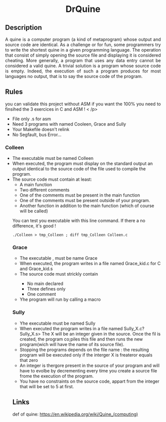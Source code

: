 <h1 align = 'center'> DrQuine </h1>

<h2>Description</h2>

<p align = 'justify'>A quine is a computer program (a kind of metaprogram) whose output and source
code are identical. As a challenge or for fun, some programmers try to write the shortest
quine in a given programming language.
The operation that consist of simply opening the source file and displaying it is
considered cheating. More generally, a program that uses any data entry cannot be
considered a valid quine. A trivial solution is a program whose source code is empty.
Indeed, the execution of such a program produces for most languages no output, that is
to say the source code of the program. </p>

<h2>Rules</h2>
<p align = 'justify'>you can validate this project without ASM if you want the 100% you need to 
finsihed the 3 exercices in C and ASM ! < /p> 

<ul>
  <li>File only .s for asm</li>
  <li>Need 3 programs with named Cooleen, Grace and Sully</li>
  <li>Your Makefile doesn't relink</li>
  <li>No Segfault, bus Error...</li>
</ul>

<h3>Colleen</h3>

<ul>
  <li>The executable must be named Colleen</li>
  <li>When executed, the program must display on the standard output an output
identical to the source code of the file used to compile the program. </li>
  <li>The source code must contain at least:
    <ul>
      <li>A main function </li>
      <li>Two different comments</li>
      <li>One of the comments must be present in the main function</li>
      <li>One of the comments must be present outside of your program.</li>
      <li>Another function in addition to the main function (which of course will be
called)</li>
</ul>

You can test you executable with this line command.
If there a no difference, it's good !

 ``` ./Colleen > tmp_Colleen ; diff tmp_Colleen Colleen.c ```

 <h3>Grace</h3>

 <ul>
   <li>The executable , must be name Grace</li>
   <li>When executed, the program writes in a file named Grace_kid.c for C and Grace_kid.s</li>
   <li>The source code must strickly contain</li>
   <ul>
     <li>No main declared</li>
     <li>Three defines only</li>
     <li>One comment</li>
   </ul>
   <li>Yhe program will run by calling a macro</li>
 </ul>

 <h3>Sully</h3>
 
 <ul>
   <li>Yhe executable must be named Sully</li>
   <li>When executed the program writes in a file named Sully_X.c?Sully_X.s> The X will be an integer given in the source. Once the fil is created, the program co;piles this file and then runs the new program(wich will have the name of its source file).</li>
   <li>Stopping the programs depends on the file name : the resulting program will be executed only if the interger X is freateror equals that zero</li>
   <li>An integer is thergore present in the source of your program and will have to evolbe by decrementing every time you create a source file frome the execution of the program.</li>
   <li>You have no constraints on the source code, appart from the integer that will be set to 5 at first.</li>
 </ul>

 
<h2>Links</h2>

 def of quine: https://en.wikipedia.org/wiki/Quine_(computing)
